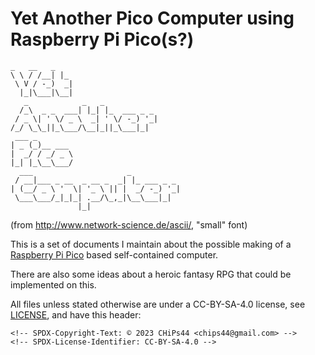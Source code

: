 # Yet Another Pico Computer using Raspberry Pi Pico(s?)

```text
_   __   _   
\ \ / /__| |_ 
 \ V / -_)  _|
  |_|\___|\__|
   _            _   _            
  /_\  _ _  ___| |_| |_  ___ _ _ 
 / _ \| ' \/ _ \  _| ' \/ -_) '_|
/_/ \_\_||_\___/\__|_||_\___|_|  
 ___ _        
| _ (_)__ ___ 
|  _/ / _/ _ \
|_| |_\__\___/ 
  ___                     _           
 / __|___ _ __  _ __ _  _| |_ ___ _ _ 
| (__/ _ \ '  \| '_ \ || |  _/ -_) '_|
 \___\___/_|_|_| .__/\_,_|\__\___|_|  
               |_|                    
```

(from <http://www.network-science.de/ascii/>, "small" font)

This is a set of documents I maintain about the possible making of a [Raspberry Pi Pico](https://www.raspberrypi.com/products/raspberry-pi-pico/) based self-contained computer.

There are also some ideas about a heroic fantasy RPG that could be implemented on this.

All files unless stated otherwise are under a CC-BY-SA-4.0 license, see [LICENSE](LICENSE), and have this header:

```text
<!-- SPDX-Copyright-Text: © 2023 CHiPs44 <chips44@gmail.com> -->
<!-- SPDX-License-Identifier: CC-BY-SA-4.0 -->
```
